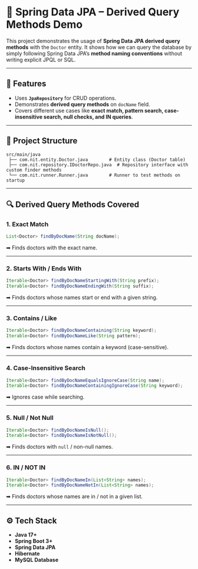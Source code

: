 # 📌 Spring Data JPA – Derived Query Methods Demo

This project demonstrates the usage of **Spring Data JPA derived query methods** with the `Doctor` entity.
It shows how we can query the database by simply following Spring Data JPA’s **method naming conventions** without writing explicit JPQL or SQL.

---

## 🚀 Features

* Uses **`JpaRepository`** for CRUD operations.
* Demonstrates **derived query methods** on `docName` field.
* Covers different use cases like **exact match, pattern search, case-insensitive search, null checks, and IN queries**.

---

## 📂 Project Structure

```
src/main/java
 ├── com.nit.entity.Doctor.java        # Entity class (Doctor table)
 ├── com.nit.repository.IDoctorRepo.java  # Repository interface with custom finder methods
 └── com.nit.runner.Runner.java        # Runner to test methods on startup
```

---

## 🔍 Derived Query Methods Covered

### 1. **Exact Match**

```java
List<Doctor> findByDocName(String docName);
```

➡ Finds doctors with the exact name.

---

### 2. **Starts With / Ends With**

```java
Iterable<Doctor> findByDocNameStartingWith(String prefix);
Iterable<Doctor> findByDocNameEndingWith(String suffix);
```

➡ Finds doctors whose names start or end with a given string.

---

### 3. **Contains / Like**

```java
Iterable<Doctor> findByDocNameContaining(String keyword);
Iterable<Doctor> findByDocNameLike(String pattern);
```

➡ Finds doctors whose names contain a keyword (case-sensitive).

---

### 4. **Case-Insensitive Search**

```java
Iterable<Doctor> findByDocNameEqualsIgnoreCase(String name);
Iterable<Doctor> findByDocNameContainingIgnoreCase(String keyword);
```

➡ Ignores case while searching.

---

### 5. **Null / Not Null**

```java
Iterable<Doctor> findByDocNameIsNull();
Iterable<Doctor> findByDocNameIsNotNull();
```

➡ Finds doctors with `null` / non-null names.

---

### 6. **IN / NOT IN**

```java
Iterable<Doctor> findByDocNameIn(List<String> names);
Iterable<Doctor> findByDocNameNotIn(List<String> names);
```

➡ Finds doctors whose names are in / not in a given list.

---

## ⚙️ Tech Stack

* **Java 17+**
* **Spring Boot 3+**
* **Spring Data JPA**
* **Hibernate**
* **MySQL Database**

